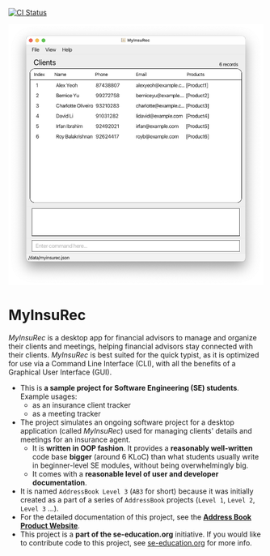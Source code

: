 [![CI Status](https://github.com/se-edu/addressbook-level3/workflows/Java%20CI/badge.svg)](https://github.com/se-edu/addressbook-level3/actions)

![Ui](docs/images/Ui.png)

# MyInsuRec
*MyInsuRec* is a desktop app for financial advisors to manage and organize their clients and meetings, helping
financial advisors stay connected with their clients. *MyInsuRec* is best suited for the quick typist, as it is 
optimized for use via a Command Line Interface (CLI), with all the benefits of a Graphical User Interface (GUI).

* This is **a sample project for Software Engineering (SE) students**.<br>
  Example usages:
  * as an insurance client tracker
  * as a meeting tracker
* The project simulates an ongoing software project for a desktop application (called _MyInsuRec_) used for managing clients' details and meetings for an insurance agent.
  * It is **written in OOP fashion**. It provides a **reasonably well-written** code base **bigger** (around 6 KLoC) than what students usually write in beginner-level SE modules, without being overwhelmingly big.
  * It comes with a **reasonable level of user and developer documentation**.
* It is named `AddressBook Level 3` (`AB3` for short) because it was initially created as a part of a series of `AddressBook` projects (`Level 1`, `Level 2`, `Level 3` ...).
* For the detailed documentation of this project, see the **[Address Book Product Website](https://se-education.org/addressbook-level3)**.
* This project is a **part of the se-education.org** initiative. If you would like to contribute code to this project, see [se-education.org](https://se-education.org#https://se-education.org/#contributing) for more info.
